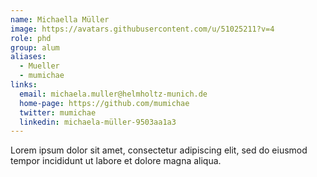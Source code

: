 ```yaml
---
name: Michaella Müller
image: https://avatars.githubusercontent.com/u/51025211?v=4
role: phd
group: alum
aliases:
  - Mueller
  - mumichae
links:
  email: michaela.muller@helmholtz-munich.de
  home-page: https://github.com/mumichae
  twitter: mumichae
  linkedin: michaela-müller-9503aa1a3
---
```


Lorem ipsum dolor sit amet, consectetur adipiscing elit, sed do eiusmod tempor incididunt ut labore et dolore magna aliqua.

